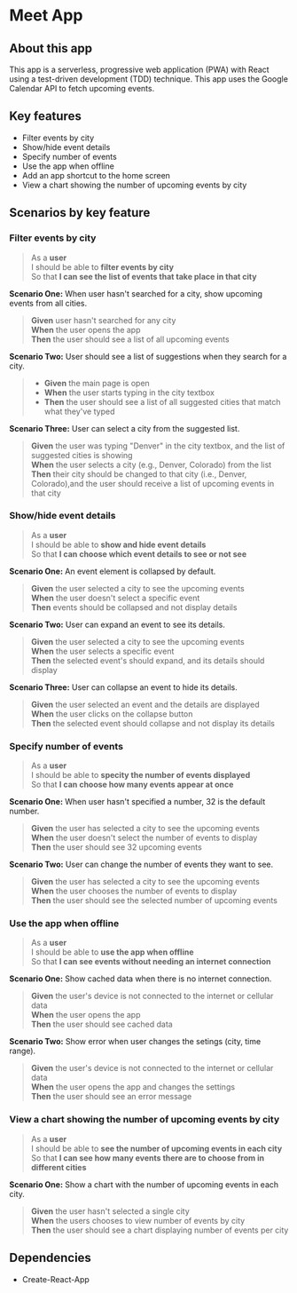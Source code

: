 # Meet App

## About this app

This app is a serverless, progressive web application (PWA) with React using a test-driven development (TDD) technique. This app uses the Google Calendar API to fetch upcoming events. 

## Key features
- Filter events by city
- Show/hide event details
- Specify number of events
- Use the app when offline
- Add an app shortcut to the home screen
- View a chart showing the number of upcoming events by city

## Scenarios by key feature

### Filter events by city

>As a **user**  
>I should be able to **filter events by city**  
>So that **I can see the list of events that take place in that city**

**Scenario One:** When user hasn't searched for a city, show upcoming events from all cities.

>**Given** user hasn't searched for any city  
>**When** the user opens the app  
>**Then** the user should see a list of all upcoming events

**Scenario Two:** User should see a list of suggestions when they search for a city.

>- **Given** the main page is open  
>- **When** the user starts typing in the city textbox  
>- **Then** the user should see a list of all suggested cities that match what they've typed

**Scenario Three:** User can select a city from the suggested list.

>**Given** the user was typing "Denver" in the city textbox, and the list of suggested cities is showing  
>**When** the user selects a city (e.g., Denver, Colorado) from the list  
>**Then** their city should be changed to that city (i.e., Denver, Colorado),and the user should receive a list of upcoming events in that city

### Show/hide event details

>As a **user**  
>I should be able to **show and hide event details**  
>So that **I can choose which event details to see or not see**

**Scenario One:** An event element is collapsed by default.

>**Given** the user selected a city to see the upcoming events  
>**When** the user doesn't select a specific event  
>**Then** events should be collapsed and not display details

**Scenario Two:** User can expand an event to see its details.

>**Given** the user selected a city to see the upcoming events  
>**When** the user selects a specific event  
>**Then** the selected event's should expand, and its details should display

**Scenario Three:** User can collapse an event to hide its details.

>**Given** the user selected an event and the details are displayed  
>**When** the user clicks on the collapse button  
>**Then** the selected event should collapse and not display its details

### Specify number of events

>As a **user**  
>I should be able to **specity the number of events displayed**  
>So that **I can choose how many events appear at once**

**Scenario One:** When user hasn't specified a number, 32 is the default number.

>**Given** the user has selected a city to see the upcoming events  
>**When** the user doesn't select the number of events to display  
>**Then** the user should see 32 upcoming events

**Scenario Two:** User can change the number of events they want to see.

>**Given** the user has selected a city to see the upcoming events  
>**When** the user chooses the number of events to display  
>**Then** the user should see the selected number of upcoming events

### Use the app when offline

>As a **user**  
>I should be able to **use the app when offline**  
>So that **I can see events without needing an internet connection**

**Scenario One:** Show cached data when there is no internet connection.

>**Given** the user's device is not connected to the internet or cellular data  
>**When** the user opens the app  
>**Then** the user should see cached data

**Scenario Two:** Show error when user changes the setings (city, time range).

>**Given** the user's device is not connected to the internet or cellular data  
>**When** the user opens the app and changes the settings  
>**Then** the user should see an error message

### View a chart showing the number of upcoming events by city

>As a **user**  
>I should be able to **see the number of upcoming events in each city**  
>So that **I can see how many events there are to choose from in different cities**

**Scenario One:** Show a chart with the number of upcoming events in each city.

>**Given** the user hasn't selected a single city  
>**When** the users chooses to view number of events by city  
>**Then** the user should see a chart displaying number of events per city

## Dependencies

- Create-React-App
